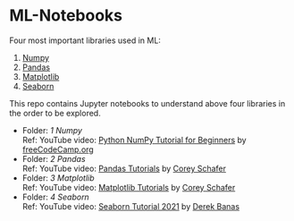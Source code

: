 # ML-Notebooks

Four most important libraries used in ML:

1. [Numpy](https://numpy.org/)
2. [Pandas](https://pandas.pydata.org/)
3. [Matplotlib](https://matplotlib.org/)
4. [Seaborn](https://seaborn.pydata.org/)

This repo contains Jupyter notebooks to understand above four libraries in the order to be explored.

* Folder: _1 Numpy_  
  Ref: YouTube video: [Python NumPy Tutorial for Beginners][1] by [freeCodeCamp.org][2]
* Folder: _2 Pandas_  
  Ref: YouTube video: [Pandas Tutorials][3] by [Corey Schafer][4]
* Folder: _3 Matplotlib_  
  Ref: YouTube video: [Matplotlib Tutorials][5] by [Corey Schafer][4]
* Folder: _4 Seaborn_  
  Ref: YouTube video: [Seaborn Tutorial 2021][6] by [Derek Banas][7]

[1]: https://youtu.be/QUT1VHiLmmI
[2]: https://www.freecodecamp.org/
[3]: https://youtube.com/playlist?list=PL-osiE80TeTsWmV9i9c58mdDCSskIFdDS
[4]: https://coreyms.com/
[5]: https://youtube.com/playlist?list=PL-osiE80TeTvipOqomVEeZ1HRrcEvtZB_
[6]: https://youtu.be/6GUZXDef2U0
[7]: https://www.youtube.com/c/derekbanas